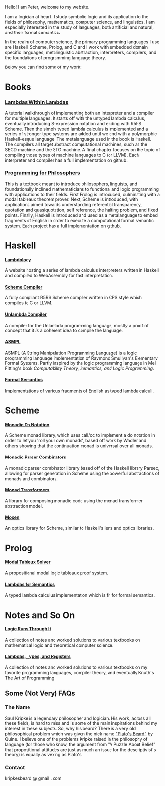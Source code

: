 Hello! I am Peter, welcome to my website.

I am a logician at heart. I study symbolic logic and its application to the fields of philosophy, mathematics, computer science, and linguistics. I am especially interested in 
the study of languages, both artificial and natural, and their formal semantics. 

In the realm of computer science, the primary programming languages I use are Haskell, Scheme, Prolog, and C and I work with embedded domain specific 
languages, metalinguistic abstraction, interpreters, compilers, and the foundations of programming language theory.



Below you can find some of my work:

# Books

### [Lambdas Within Lambdas]()

A tutorial walkthrough of implementing both an interpreter and a compiler for multiple languages. It starts
off with the untyped lambda calculus, eventually introducing S-expression notation and ending with R5RS Scheme.
Then the simply typed lambda calculus is implemented and a series of stronger type systems are added until we 
end with a polymorphic Haskell-esque language. The metalanguage used in the book is Haskell. The compilers all
target abstract computational machines, such as the SECD machine and the STG machine. A final chapter focuses 
on the topic of compiling those types of machine languages to C (or LLVM). Each interpreter and compiler
has a full implementation on github.

### [Programming for Philosophers]()

This is a textbook meant to introduce philosophers, linguists, and foundationally inclined mathematicians
to functional and logic programming with applications to their fields. First Prolog is introduced, culminating with
a modal tableaux theorem prover. Next, Scheme is introduced, with applications aimed towards understanding referential transparency,
quotation and quasiquotation, self reference, the halting problem, and fixed points. Finally, Haskell is introduced and used as a metalanguage
to embed fragments of English in order to execute a computational formal semantic system. Each project has a full implementation
on github.



# Haskell


#### [Lambdology](https://github.com/KripkesBeard/lambda.io) 

A website hosting a series of lambda calculus interpreters written in Haskell and compiled to WebAssembly for fast interpretation. 


#### [Scheme Compiler]()

A fully compliant R5RS Scheme compiler written in CPS style which compiles to C or LLVM. 


#### [Unlambda Compiler]()

A compiler for the Unlambda programming language, mostly a proof of concept that it *is* a coherent idea to compile the language.


#### [ASMPL]()

ASMPL (A String Manipulation Programming Language) is a logic programming language implementation of Raymond Smullyan's Elementary Formal Systems. Partly inspired by the logic 
programming language in Mel Fitting's book *Computability Theory, Semantics, and Logic Programming*.


#### [Formal Semantics]()

Implementations of various fragments of English as typed lambda calculi.



# Scheme

#### [Monadic Do Notation]()

A Scheme monad library, which uses call/cc to implement a do notation in order to let you 'roll your own monads', based off work by Wadler and others showing that the continuation 
monad is universal over all monads.


#### [Monadic Parser Combinators]()

A monadic parser combinator library based off of the Haskell library Parsec, allowing for parser generation in Scheme using the powerful abstractions of monads and combinators.

#### [Monad Transformers]() 

A library for composing monadic code using the monad transformer abstraction model. 

#### [Moxen]()

An optics library for Scheme, similar to Haskell's lens and optics libraries. 



# Prolog

#### [Modal Tableux Solver]()

A propositional modal logic tableaux proof system.


#### [Lambdas for Semantics]()

A typed lambda calculus implementation which is fit for formal semantics. 



# Notes and So On

#### [Logic Runs Through It](https://github.com/KripkesBeard/Logic-Runs-Through-It)

A collection of notes and worked solutions to various textbooks on mathematical logic and theoretical computer science.


#### [Lambdas, Types, and Registers](https://github.com/KripkesBeard/Lambdas-Types-and-Registers)

A collection of notes and worked solutions to various textbooks on my favorite programming languages, compiler theory, and eventually Knuth's The Art of Programming



## Some (Not Very) FAQs

### The Name

[Saul Kripke](https://en.wikipedia.org/wiki/Saul_Kripke) is a legendary philosopher and logician. His work, across all these fields, is hard to miss and is some of the main 
inspirations behind my interest in these subjects. So, why his beard? There is a very old philosophical problem which was given the nick name 
["Plato's Beard"](https://en.wikipedia.org/wiki/Plato%27s_beard) by Quine. I believe one of the problems Kripke raised in the philosophy of language (for those who know, the 
argument from "A Puzzle About Belief" that propositional attitudes are just as much an issue for the descriptivist's theory) is equally as vexing as Plato's.


### Contact

kripkesbeard @ gmail . com

